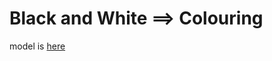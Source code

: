 # Black and White ==> Colouring

model is [here](https://drive.google.com/open?id=1WShgOuMVH4qm5dLld7gIYhbDCcDbUC49)
